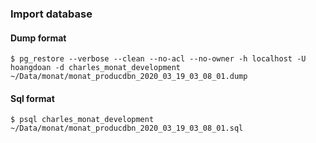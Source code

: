 ### Import database
#### Dump format
`$ pg_restore --verbose --clean --no-acl --no-owner -h localhost -U hoangdoan -d charles_monat_development ~/Data/monat/monat_producdbn_2020_03_19_03_08_01.dump`
#### Sql format
`$ psql charles_monat_development ~/Data/monat/monat_producdbn_2020_03_19_03_08_01.sql`
